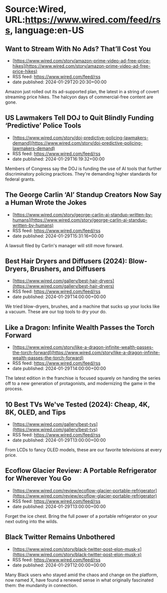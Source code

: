 # Source:Wired, URL:https://www.wired.com/feed/rss, language:en-US

## Want to Stream With No Ads? That’ll Cost You
 - [https://www.wired.com/story/amazon-prime-video-ad-free-price-hikes](https://www.wired.com/story/amazon-prime-video-ad-free-price-hikes)
 - RSS feed: https://www.wired.com/feed/rss
 - date published: 2024-01-29T20:20:30+00:00

Amazon just rolled out its ad-supported plan, the latest in a string of covert streaming price hikes. The halcyon days of commercial-free content are gone.

## US Lawmakers Tell DOJ to Quit Blindly Funding ‘Predictive’ Police Tools
 - [https://www.wired.com/story/doj-predictive-policing-lawmakers-demand](https://www.wired.com/story/doj-predictive-policing-lawmakers-demand)
 - RSS feed: https://www.wired.com/feed/rss
 - date published: 2024-01-29T16:19:32+00:00

Members of Congress say the DOJ is funding the use of AI tools that further discriminatory policing practices. They're demanding higher standards for federal grants.

## The George Carlin ‘AI’ Standup Creators Now Say a Human Wrote the Jokes
 - [https://www.wired.com/story/george-carlin-ai-standup-written-by-humans](https://www.wired.com/story/george-carlin-ai-standup-written-by-humans)
 - RSS feed: https://www.wired.com/feed/rss
 - date published: 2024-01-29T15:31:16+00:00

A lawsuit filed by Carlin's manager will still move forward.

## Best Hair Dryers and Diffusers (2024): Blow-Dryers, Brushers, and Diffusers
 - [https://www.wired.com/gallery/best-hair-dryers](https://www.wired.com/gallery/best-hair-dryers)
 - RSS feed: https://www.wired.com/feed/rss
 - date published: 2024-01-29T14:00:00+00:00

We tried blow-dryers, brushes, and a machine that sucks up your locks like a vacuum. These are our top tools to dry your do.

## Like a Dragon: Infinite Wealth Passes the Torch Forward
 - [https://www.wired.com/story/like-a-dragon-infinite-wealth-passes-the-torch-forward](https://www.wired.com/story/like-a-dragon-infinite-wealth-passes-the-torch-forward)
 - RSS feed: https://www.wired.com/feed/rss
 - date published: 2024-01-29T14:00:00+00:00

The latest edition in the franchise is focused squarely on handing the series off to a new generation of protagonists, and modernizing the game in the process.

## 10 Best TVs We've Tested (2024): Cheap, 4K, 8K, OLED, and Tips
 - [https://www.wired.com/gallery/best-tvs](https://www.wired.com/gallery/best-tvs)
 - RSS feed: https://www.wired.com/feed/rss
 - date published: 2024-01-29T13:00:00+00:00

From LCDs to fancy OLED models, these are our favorite televisions at every price.

## Ecoflow Glacier Review: A Portable Refrigerator for Wherever You Go
 - [https://www.wired.com/review/ecoflow-glacier-portable-refrigerator](https://www.wired.com/review/ecoflow-glacier-portable-refrigerator)
 - RSS feed: https://www.wired.com/feed/rss
 - date published: 2024-01-29T13:00:00+00:00

Forget the ice chest. Bring the full power of a portable refrigerator on your next outing into the wilds.

## Black Twitter Remains Unbothered
 - [https://www.wired.com/story/black-twitter-post-elon-musk-x](https://www.wired.com/story/black-twitter-post-elon-musk-x)
 - RSS feed: https://www.wired.com/feed/rss
 - date published: 2024-01-29T12:00:00+00:00

Many Black users who stayed amid the chaos and change on the platform, now named X, have found a renewed sense in what originally fascinated them: the mundanity in connection.


